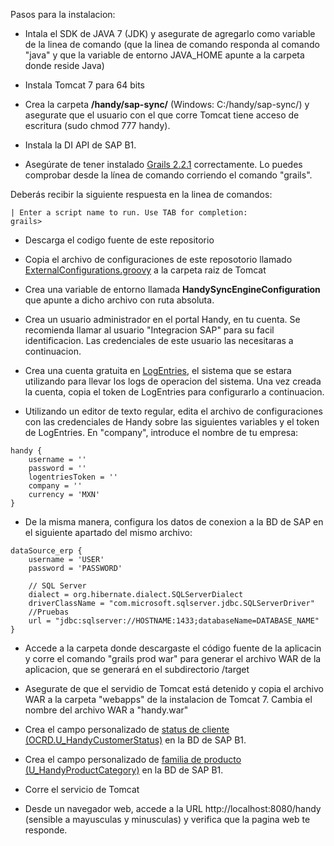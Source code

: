 Pasos para la instalacion:

- Intala el SDK de JAVA 7 (JDK) y asegurate de agregarlo como variable de la linea de comando (que la linea de comando responda al comando "java" y que la variable de entorno JAVA_HOME apunte a la carpeta donde reside Java)

- Instala Tomcat 7 para 64 bits

- Crea la carpeta **/handy/sap-sync/** (Windows: C:/handy/sap-sync/) y asegurate que el usuario con el que corre Tomcat tiene acceso de escritura (sudo chmod 777 handy).

- Instala la DI API de SAP B1.

- Asegúrate de tener instalado [Grails 2.2.1](http://grails.org/download.html) correctamente. Lo puedes comprobar desde la línea de comando corriendo el comando "grails".

Deberás recibir la siguiente respuesta en la linea de comandos:
```
| Enter a script name to run. Use TAB for completion: 
grails> 
```

- Descarga el codigo fuente de este repositorio

- Copia el archivo de configuraciones de este reposotorio llamado [ExternalConfigurations.groovy](https://github.com/arturoojeda/handy-sap-b1-integration/blob/master/ExternalConfigurations.groovy) a la carpeta raiz de Tomcat

- Crea una variable de entorno llamada **HandySyncEngineConfiguration** que apunte a dicho archivo con ruta absoluta.

- Crea un usuario administrador en el portal Handy, en tu cuenta. Se recomienda llamar al usuario "Integracion SAP" para su facil identificacion. Las credenciales de este usuario las necesitaras a continuacion.

- Crea una cuenta gratuita en [LogEntries](https://logentries.com/), el sistema que se estara utilizando para llevar los logs de operacion del sistema. Una vez creada la cuenta, copia el token de LogEntries para configurarlo a continuacion.

- Utilizando un editor de texto regular, edita el archivo de configuraciones con las credenciales de Handy sobre las siguientes variables y el token de LogEntries. En "company", introduce el nombre de tu empresa:

```
handy {
    username = ''
    password = ''
    logentriesToken = ''
    company = ''
    currency = 'MXN'
}
```

- De la misma manera, configura los datos de conexion a la BD de SAP en el siguiente apartado del mismo archivo:

```
dataSource_erp {
    username = 'USER'
    password = 'PASSWORD'

    // SQL Server
    dialect = org.hibernate.dialect.SQLServerDialect
    driverClassName = "com.microsoft.sqlserver.jdbc.SQLServerDriver"
    //Pruebas
    url = "jdbc:sqlserver://HOSTNAME:1433;databaseName=DATABASE_NAME"
}
```

- Accede a la carpeta donde descargaste el código fuente de la aplicacin y corre el comando "grails prod war" para generar el archivo WAR de la aplicacion, que se generará en el subdirectorio /target

- Asegurate de que el servidio de Tomcat está detenido y copia el archivo WAR a la carpeta "webapps" de la instalacion de Tomcat 7. Cambia el nombre del archivo WAR a "handy.war"

- Crea el campo personalizado de [status de cliente (OCRD.U_HandyCustomerStatus)](http://ayuda.handy.la/general/integracion-sap-b1-handy) en la BD de SAP B1.

- Crea el campo personalizado de [familia de producto (U_HandyProductCategory)](http://ayuda.handy.la/general/integracion-sap-b1-handy) en la BD de SAP B1.

- Corre el servicio de Tomcat

- Desde un navegador web, accede a la URL http://localhost:8080/handy (sensible a mayusculas y minusculas) y verifica que la pagina web te responde.

